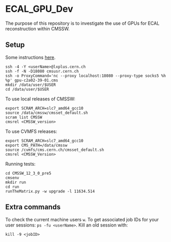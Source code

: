 # ECAL_GPU_Dev
The purpose of this repository is to investigate the use of GPUs for ECAL reconstruction within CMSSW. 

## Setup

Some instructions [here](https://twiki.cern.ch/twiki/bin/viewauth/CMS/TriggerDevelopmentWithGPUs).

```
ssh -4 -Y <userName>@lxplus.cern.ch
ssh -f -N -D18080 cmsusr.cern.ch
ssh -o ProxyCommand='nc --proxy localhost:18080 --proxy-type socks5 %h %p' gpu-c2a02-39-01.cms
mkdir /data/user/$USER
cd /data/user/$USER 
```

To use local releases of CMSSW:

```
export SCRAM_ARCH=slc7_amd64_gcc10
source /data/cmssw/cmsset_default.sh
scram list CMSSW
cmsrel <CMSSW_version>
```

To use CVMFS releases: 

```
export SCRAM_ARCH=slc7_amd64_gcc10
export CMS_PATH=/data/cmssw
source /cvmfs/cms.cern.ch/cmsset_default.sh
cmsrel <CMSSW_Version>
```

Running tests: 

```
cd CMSSW_12_3_0_pre5
cmsenv
mkdir run
cd run
runTheMatrix.py -w upgrade -l 11634.514
```

## Extra commands 

To check the current machine users `w`. To get associated job IDs for your user sessions: `ps -fu <userName>`. Kill an old session with: 

```
kill -9 <jobID>
```

